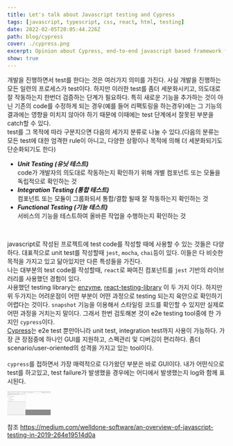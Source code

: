 ```yaml
---
title: Let's talk about Javascript testing and Cypress
tags: [javascript, typescript, css, react, html, testing]
date: 2022-02-05T20:05:44.226Z
path: blog/cypress
cover: ./cypress.png
excerpt: Opinion about Cypress, end-to-end javascript based framework for testing.
show: true
---
```


개발을 진행하면서 test를 한다는 것은 여러가지 의미를 가진다. 사실 개발을 진행하는 모든 일련의 프로세스가 test이다. 하지만 이러한 test를 좀더 세분화시키고, 의도대로 잘 작동하는지 한번더 검증하는 단계가 필요하다. 특히 새로운 기능을 추가하는 것이 아닌 기존의 code를 수정하게 되는 경우(예를 들어 리팩토링을 하는경우)에는 그 기능의 결과에는 영향을 미치지 않아야 하기 때문에 이때에는 test 단계에서 잘못된 부분을 catch할 수 있다.<br/>
test를 그 목적에 따라 구분지으면 다음의 세가지 분류로 나눌 수 있다.(다음의 분류는 모든 test에 대한 엄격한 rule이 아니고, 다양한 상황이나 목적에 의해 더 세분화되기도 단순화되기도 한다)<br/>

- <b><i>Unit Testing (유닛 테스트)</i></b><br/>
code가 개발자의 의도대로 작동하는지 확인하기 위해 개별 컴포넌트 또는 모듈을 독립적으로 확인하는 것<br/>
- <b><i>Integration Testing (통합 테스트)</i></b><br/>
컴포넌트 또는 모듈이 그룹화되서 통합/결합 될때 잘 작동하는지 확인하는 것<br/>
- <b><i>Functional Testing (기능 테스트)</i></b><br/>
서비스의 기능을 테스트하여 올바른 작업을 수행하는지 확인하는 것<br/>
<br/>

javascript로 작성된 프로젝트에 test code를 작성할 때에 사용할 수 있는 것들은 다양하다. 대표적으로 unit test를 작성할때 `jest`, `mocha`, `chai`등이 있다. 이들은 다 비슷한 목적을 가지고 있고 닮아있지만 다른 특성들을 가진다.<br/>
나는 대부분의 test code를 작성할때, `react`로 짜여진 컴포넌트를 `jest` 기반의 라이브러리를 사용했던 경험이 있다. <br/>
사용했던 testing library는 [enzyme](https://enzymejs.github.io/enzyme/), [react-testing-library](https://testing-library.com/docs/react-testing-library/intro/) 이 두 가지 이다.
하지만 위 두가지는 어려운점이 어떤 부분이 어떤 과정으로 testing 되는지 육안으로 확인하기 어렵다는 것이다. `snapshot` 기능을 이용해서 스타일링 코드를 확인할 수 있지만 실제로 어떤 과정을 거치는지 말이다. 그래서 한번 검토해본 것이 e2e testing tool중에 한 가지인 `cypress`이다.<br/>
[Cypress](https://github.com/cypress-io/cypress)는 e2e test 뿐만아니라 unit test, integration test까지 사용이 가능하다. 가장 큰 장점중에 하나인 GUI를 지원하고, 스펙관리 및 디버깅이 편리하다. 좀더 scenario/user-oriented의 성격을 가지고 있는 tool이다.<br/><br/>
`cypress`를 접하면서 가장 매력적으로 다가왔던 부분은 바로 GUI이다. 내가 어떤식으로 test를 하고있고, test failure가 발생했을 경우에는 어디에서 발생했는지 log와 함께 표시된다.

<img src="./cypress-example.gif" width='100px'/>


참조
https://medium.com/welldone-software/an-overview-of-javascript-testing-in-2019-264e19514d0a
